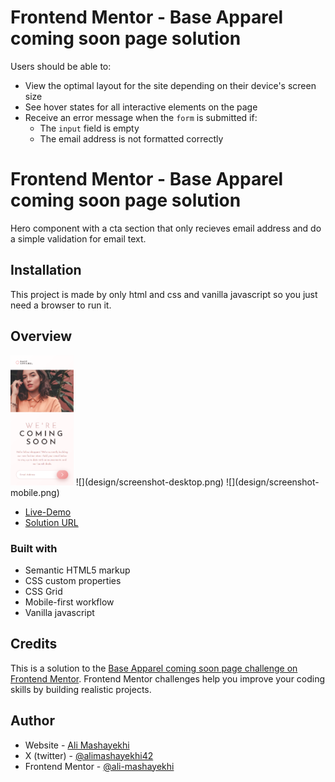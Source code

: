 # Frontend Mentor - Base Apparel coming soon page solution

Users should be able to:

- View the optimal layout for the site depending on their device's screen size
- See hover states for all interactive elements on the page
- Receive an error message when the `form` is submitted if:
  - The `input` field is empty
  - The email address is not formatted correctly

# Frontend Mentor - Base Apparel coming soon page solution

Hero component with a cta section that only recieves email address and do a simple validation for email text.

## Installation

This project is made by only html and css and vanilla javascript so you just need a browser to run it.

## Overview

<img src="design/screenshot-mobile.png" width="20%" margin="0 auto">
![](design/screenshot-desktop.png)
![](design/screenshot-mobile.png)

- [Live-Demo](https://main--ali-base-aparel-coming-soon-master.netlify.app/)
- [Solution URL](https://www.frontendmentor.io/solutions/base-apparel-coming-soon-page-rfY11gYGGI)

### Built with

- Semantic HTML5 markup
- CSS custom properties
- CSS Grid
- Mobile-first workflow
- Vanilla javascript

## Credits

This is a solution to the [Base Apparel coming soon page challenge on Frontend Mentor](https://www.frontendmentor.io/challenges/base-apparel-coming-soon-page-5d46b47f8db8a7063f9331a0). Frontend Mentor challenges help you improve your coding skills by building realistic projects.

## Author

- Website - [Ali Mashayekhi]()
- X (twitter) - [@alimashayekhi42](https://www.twitter.com/alimashayekhi42)
- Frontend Mentor - [@ali-mashayekhi](https://www.frontendmentor.io/profile/ali-mashayekhi)
